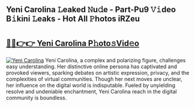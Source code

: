 ## Yeni Carolina 𝙻eaked 𝙽u𝚍e - Part-Pu9 𝚅𝚒deo B𝚒kini 𝙻eaks - Hot All 𝙿hotos iRZeu

# <h2><a href="http://ld0mda.urlbe.top/?page=Yeni+Carolina">🔗🔗👉👉 Yeni Carolina P𝚑oto𝚜Vid𝚎o</a></h2>

[![Yeni Carolina](https://i.imgur.com/eBuTRDB.gif)](http://ld0mda.urlbe.top/?page=Yeni+Carolina)
Yeni Carolina, a complex and polarizing figure, challenges easy understanding. Her distinctive online persona has captivated and provoked viewers, sparking debates on artistic expression, privacy, and the complexities of virtual communities. Though her next moves are unclear, her influence on the digital world is indisputable. Fueled by unyielding resolve and undeniable enchantment, Yeni Carolina reach in the digital community is boundless.

